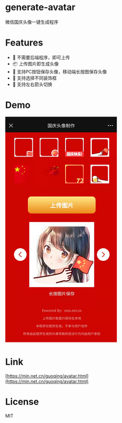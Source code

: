# generate-avatar
微信国庆头像一键生成程序

# Features
- 🎉 不需要后端程序，即可上传
- 📦 上传图片即生成头像
- 🐠 支持PC按钮保存头像，移动端长按图保存头像
- 🌴 支持选择不同装饰框
- 🌈 支持左右箭头切换

# Demo 
![](imgs/demo.png)

# Link
[https://min.net.cn/guoqing/avatar.html](https://min.net.cn/guoqing/avatar.html)

# License
MIT
